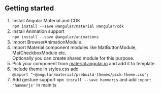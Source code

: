 ## Getting started

1. Install Angular Material and CDK  
```npm install --save @angular/material @angular/cdk```
2. Install Animation support  
```npm install --save @angular/animations```
3. Import BrowserAnimationModule.  
4. Import Material component modules like MatButtonModule, MatCheckboxModule etc.  
Optionally you can create shared module for this purpose.  
5. Pick your component from [material.angular.io](http://material.angular.io) and add it to template.  
6. Include theme in styles.css add  
```@import "~@angular/material/prebuild-themes/pick-theme.css";```
7. Add gesture support
```npm install --save hammerjs```
and add ```import 'hammerjs'``` in main.ts
